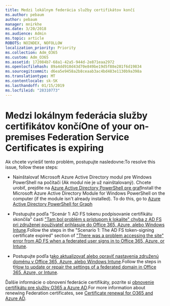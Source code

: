```yaml
---
title: Medzi lokálnym federácia služby certifikátov končí
ms.author: pebaum
author: pebaum
manager: mnirkhe
ms.date: 3/20/2018
ms.audience: Admin
ms.topic: article
ROBOTS: NOINDEX, NOFOLLOW
localization_priority: Priority
ms.collection: Adm_O365
ms.custom: Adm_O365
ms.assetid: 172084b7-68a1-42a5-944d-2e871eaa2972
ms.openlocfilehash: 89a4dd910d43d70e849be19d5f88e281f6d19834
ms.sourcegitcommit: d6ea5e9458a2b8ceaab3ac4bd483e1130b9a398a
ms.translationtype: MT
ms.contentlocale: sk-SK
ms.lasthandoff: 01/15/2019
ms.locfileid: "28310773"
---
```

# <a name="one-of-your-on-premises-federation-service-certificates-is-expiring"></a><span data-ttu-id="596f8-102">Medzi lokálnym federácia služby certifikátov končí</span><span class="sxs-lookup"><span data-stu-id="596f8-102">One of your on-premises Federation Service Certificates is expiring</span></span>

<span data-ttu-id="596f8-103">Ak chcete vyriešiť tento problém, postupujte nasledovne:</span><span class="sxs-lookup"><span data-stu-id="596f8-103">To resolve this issue, follow these steps:</span></span>
  
- <span data-ttu-id="596f8-p101">Nainštalovať Microsoft Azure Active Directory modul pre Windows PowerShell na počítači (Ak modul nie je už nainštalovaný). Chcete urobiť, prejdite na [Azure Active Directory PowerShell pre graf](https://docs.microsoft.com/en-us/powershell/azure/active-directory/install-adv2?view=azureadps-2.0)</span><span class="sxs-lookup"><span data-stu-id="596f8-p101">Install the Microsoft Azure Active Directory Module for Windows PowerShell on the computer (if the module isn't already installed). To do this, go to [Azure Active Directory PowerShell for Graph ](https://docs.microsoft.com/en-us/powershell/azure/active-directory/install-adv2?view=azureadps-2.0)</span></span>
    
- <span data-ttu-id="596f8-106">Postupujte podľa "Scenár 1: AD FS tokenu podpisovanie certifikátu skončila" časti ["Tam bol problém s prístupom k lokalite" chyba z AD FS pri združenej používateľ prihlasuje do Office 365, Azure, alebo Windows Intune](https://support.microsoft.com/en-us/help/2713898/there-was-a-problem-accessing-the-site-error-from-ad-fs-when-a-federat).</span><span class="sxs-lookup"><span data-stu-id="596f8-106">Follow the steps in the "Scenario 1: The AD FS token-signing certificate expired" section of ["There was a problem accessing the site" error from AD FS when a federated user signs in to Office 365, Azure, or Intune](https://support.microsoft.com/en-us/help/2713898/there-was-a-problem-accessing-the-site-error-from-ad-fs-when-a-federat).</span></span>
    
- <span data-ttu-id="596f8-107">Postupujte podľa t[ako aktualizovať alebo opraviť nastavenia združenú doménu v Office 365, Azure, alebo Windows Intune](https://support.microsoft.com/en-us/help/2647048/how-to-update-or-repair-the-settings-of-a-federated-domain-in-office-3).</span><span class="sxs-lookup"><span data-stu-id="596f8-107">Follow the steps in t[How to update or repair the settings of a federated domain in Office 365, Azure, or Intune](https://support.microsoft.com/en-us/help/2647048/how-to-update-or-repair-the-settings-of-a-federated-domain-in-office-3).</span></span>
    
<span data-ttu-id="596f8-108">Ďalšie informácie o obnovení federácie certifikáty, pozrite si [obnovenie certifikátu pre služby O365 a Azure AD](https://docs.microsoft.com/en-us/azure/active-directory/connect/active-directory-aadconnect-o365-certs).</span><span class="sxs-lookup"><span data-stu-id="596f8-108">For more information about renewing Federation certificates, see [Certificate renewal for O365 and Azure AD](https://docs.microsoft.com/en-us/azure/active-directory/connect/active-directory-aadconnect-o365-certs).</span></span>
  

